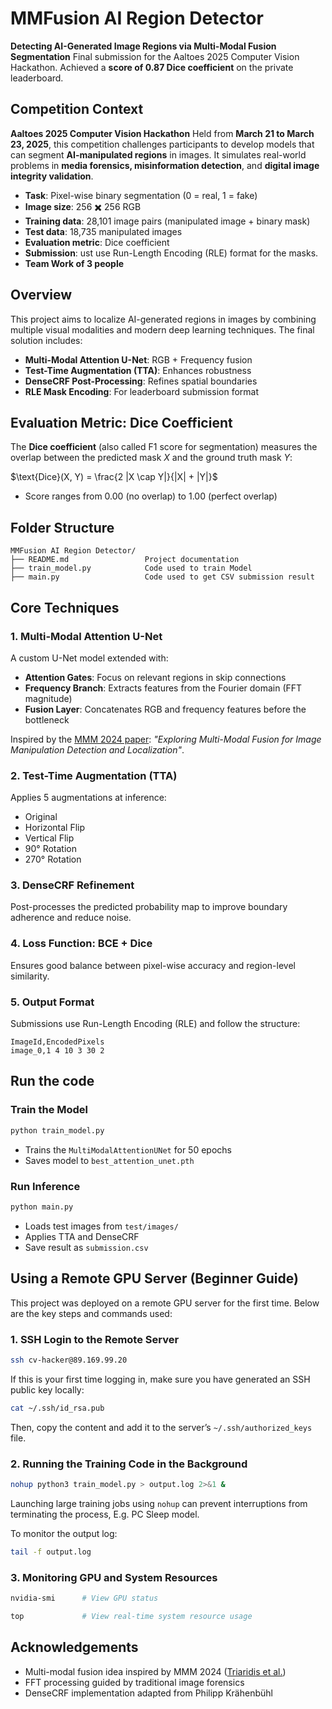 # MMFusion AI Region Detector

**Detecting AI-Generated Image Regions via Multi-Modal Fusion Segmentation**
Final submission for the Aaltoes 2025 Computer Vision Hackathon. Achieved a **score of 0.87 Dice coefficient** on the private leaderboard.



## Competition Context

**Aaltoes 2025 Computer Vision Hackathon**
Held from **March 21 to March 23, 2025**, this competition challenges participants to develop models that can segment **AI-manipulated regions** in images. It simulates real-world problems in **media forensics, misinformation detection**, and **digital image integrity validation**.

- **Task**: Pixel-wise binary segmentation (0 = real, 1 = fake)
- **Image size**: 256 ✖️ 256 RGB
- **Training data**: 28,101 image pairs (manipulated image + binary mask)
- **Test data**: 18,735 manipulated images
- **Evaluation metric**: Dice coefficient 
- **Submission**: ust use Run-Length Encoding (RLE) format for the masks.
- **Team Work of 3 people**



## Overview

This project aims to localize AI-generated regions in images by combining multiple visual modalities and modern deep learning techniques. The final solution includes:

- **Multi-Modal Attention U-Net**: RGB + Frequency fusion
- **Test-Time Augmentation (TTA)**: Enhances robustness
- **DenseCRF Post-Processing**: Refines spatial boundaries
- **RLE Mask Encoding**: For leaderboard submission format


## Evaluation Metric: Dice Coefficient

The **Dice coefficient** (also called F1 score for segmentation) measures the overlap between the predicted mask $X$ and the ground truth mask $Y$:

$\text{Dice}(X, Y) = \frac{2 |X \cap Y|}{|X| + |Y|}$

- Score ranges from $0.00$ (no overlap) to $1.00$ (perfect overlap)


## Folder Structure

```
MMFusion AI Region Detector/
├── README.md                 Project documentation
├── train_model.py            Code used to train Model
├── main.py                   Code used to get CSV submission result
```



## Core Techniques

### 1. Multi-Modal Attention U-Net

A custom U-Net model extended with:

- **Attention Gates**: Focus on relevant regions in skip connections
- **Frequency Branch**: Extracts features from the Fourier domain (FFT magnitude)
- **Fusion Layer**: Concatenates RGB and frequency features before the bottleneck

Inspired by the [MMM 2024 paper](http://arxiv.org/abs/2312.01790): *"Exploring Multi-Modal Fusion for Image Manipulation Detection and Localization"*.

### 2. Test-Time Augmentation (TTA)

Applies 5 augmentations at inference:

- Original
- Horizontal Flip
- Vertical Flip
- 90° Rotation
- 270° Rotation

### 3. DenseCRF Refinement

Post-processes the predicted probability map to improve boundary adherence and reduce noise.

### 4. Loss Function: BCE + Dice

Ensures good balance between pixel-wise accuracy and region-level similarity.

### 5. Output Format

Submissions use Run-Length Encoding (RLE) and follow the structure:

```csv
ImageId,EncodedPixels
image_0,1 4 10 3 30 2
```



## Run the code

### Train the Model

```bash
python train_model.py
```
- Trains the `MultiModalAttentionUNet` for 50 epochs
- Saves model to `best_attention_unet.pth`

### Run Inference

```bash
python main.py
```

- Loads test images from `test/images/`
- Applies TTA and DenseCRF
- Save result as `submission.csv`



## Using a Remote GPU Server (Beginner Guide)

This project was deployed on a remote GPU server for the first time. Below are the key steps and commands used:

### 1. SSH Login to the Remote Server

```bash
ssh cv-hacker@89.169.99.20
```

If this is your first time logging in, make sure you have generated an SSH public key locally:

```bash
cat ~/.ssh/id_rsa.pub
```

Then, copy the content and add it to the server’s `~/.ssh/authorized_keys` file.

### 2. Running the Training Code in the Background

```bash
nohup python3 train_model.py > output.log 2>&1 &
```

Launching large training jobs using `nohup` can prevent interruptions from terminating the process, E.g. PC Sleep model.

To monitor the output log:

```bash
tail -f output.log
```

### 3. Monitoring GPU and System Resources

```bash
nvidia-smi      # View GPU status

top             # View real-time system resource usage
```





## Acknowledgements

- Multi-modal fusion idea inspired by MMM 2024 ([Triaridis et al.](http://arxiv.org/abs/2312.01790))
- FFT processing guided by traditional image forensics
- DenseCRF implementation adapted from Philipp Krähenbühl





